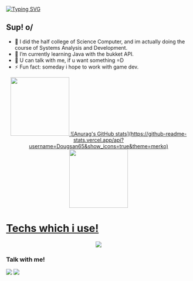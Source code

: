 <a href="https://git.io/typing-svg"><img src="https://readme-typing-svg.demolab.com?font=Fira+Code&weight=900&duration=1000&pause=500&color=AF4DF7&width=435&lines=Welcome+%3DD;i'm+Douglas;Back-End+developer+%3A)" alt="Typing SVG" /></a>
## Sup! o/
- 🔭 I did the half college of Science Computer, and im actually doing the course of Systems Analysis and Development.
- 🌱 I’m currently learning Java with the bukket API.
- 💬 U can talk with me, if u want something =D
- ⚡ Fun fact: someday i hope to work with game dev.<br>

</p>
<div align="center">
  <a href="https://github.com/Dougsan65">
  <img height="160em" src="https://github-readme-stats.vercel.app/api?username=Dougsan65&show_icons=true&theme=aura&include_all_commits=true&count_private=true"/>
  ![Anurag's GitHub stats](https://github-readme-stats.vercel.app/api?username=Dougsan65&show_icons=true&theme=merko)
  <img height="160em" src="https://github-readme-stats.vercel.app/api/top-langs/?username=Dougsan65&layout=compact&langs_count=7&theme=aura"/>
</div>

# Techs which  i use!
  
<p align="center">
  <a href="https://skillicons.dev">
    <img src="https://skillicons.dev/icons?i=js,html,css,java,python,lua,kotlin" />
  </a>
</p>
  
### Talk with me!
  
<div>  
  <a href="mailto:douglasclaudino543@gmail.com" title="Gmail"><img src="https://img.shields.io/badge/Gmail-D14836?style=for-the-badge&logo=gmail&logoColor=white" target="_blank"></a>
  <a href="https://www.linkedin.com/in/douglasnobre655/" target="_blank" rel="external" title="Linkedin"><img src="https://img.shields.io/badge/-LinkedIn-%230077B5?style=for-the-badge&logo=linkedin&logoColor=white" target="_blank"></a>
  </div>
